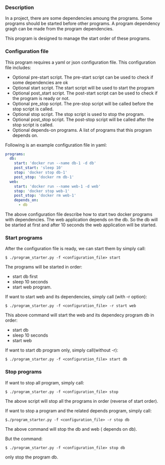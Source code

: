 ### Description

In a project, there are some dependencies amoung the programs. Some programs should be started before other programs. A program dependency gragh can be made from the program dependencies.

This program is designed to manage the start order of these programs.

### Configuration file

This program requires a yaml or json configuration file. This configuration file includes:
* Optional pre-start script. The pre-start script can be used to check if some dependencies are ok
* Optional start script. The start script will be used to start the program
* Optional post_start script. The post-start script can be used to check if the program is ready or not.
* Optional pre_stop script. The pre-stop script will be called before the stop script is called.
* Optional stop script. The stop script is used to stop the program.
* Optional post_stop script. The post-stop script will be called after the stop script is called.
* Optional depends-on programs. A list of programs that this program depends on.

Following is an example configuration file in yaml:

```yaml
programs:
  db:
    start: 'docker run --name db-1 -d db'
    post_start: 'sleep 10'
    stop: 'docker stop db-1'
    post_stop: 'docker rm db-1'
  web:
    start: 'docker run --name web-1 -d web'
    stop: 'docker stop web-1'
    post_stop: 'docker rm web-1'
    depends_on:
      - db
```

The above configuration file describe how to start two docker programs with dependencies. The web application depends on the db. So the db will be started at first and after 10 seconds the web application will be started.

### Start programs

After the configuration file is ready, we can start them by simply call:
```shell
$ ./program_starter.py -f <configuration_file> start
```

The programs will be started in order: 
- start db first
- sleep 10 seconds
- start web program.

If want to start web and its dependencies, simply call (with -r option):
```shell
$ ./program_starter.py -f <configuration_file> -r start web
```

This above command will start the web and its dependecy program db in order:
- start db
- sleep 10 seconds
- start web

If want to start db program only, simply call(without -r):
```shell
$ ./program_starter.py -f <configuration_file> start db
```

### Stop programs

If want to stop all program, simply call:
```shell
$ ./program_starter.py -f <configuration_file> stop
```
The above script will stop all the programs in order (reverse of start order).

If want to stop a program and the related depends program, simply call:
```shell
$./program_starter.py -f <configuration_file> -r stop db
```

The above command will stop the db and web ( depends on db).

But the command:
```shell
$ ./program_starter.py -f <configuration_file> stop db
```
only stop the program db.
